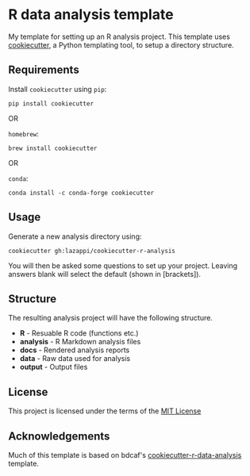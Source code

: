 R data analysis template
========================

My template for setting up an R analysis project. This template uses
[cookiecutter](https://github.com/audreyr/cookiecutter), a Python templating
tool, to setup a directory structure.

Requirements
------------

Install `cookiecutter` using `pip`:

```
pip install cookiecutter
```

OR

`homebrew`:

```
brew install cookiecutter
```

OR

`conda`:

```
conda install -c conda-forge cookiecutter
```

Usage
-----

Generate a new analysis directory using:

```
cookiecutter gh:lazappi/cookiecutter-r-analysis
```

You will then be asked some questions to set up your project. Leaving answers
blank will select the default (shown in [brackets]).

Structure
----------

The resulting analysis project will have the following structure.

* **R** - Resuable R code (functions etc.)
* **analysis** - R Markdown analysis files
* **docs** - Rendered analysis reports
* **data** - Raw data used for analysis
* **output** - Output files

License
-------

This project is licensed under the terms of the [MIT License](/LICENSE)

Acknowledgements
----------------

Much of this template is based on bdcaf's
[cookiecutter-r-data-analysis](https://github.com/bdcaf/cookiecutter-r-data-analysis)
template.

